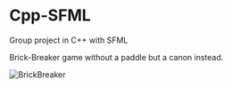 # Cpp-SFML
Group project in C++ with SFML

Brick-Breaker game without a paddle but a canon instead.

![BrickBreaker](https://user-images.githubusercontent.com/50399995/112833914-a5241980-9097-11eb-902d-4fff9f9b1422.gif)
